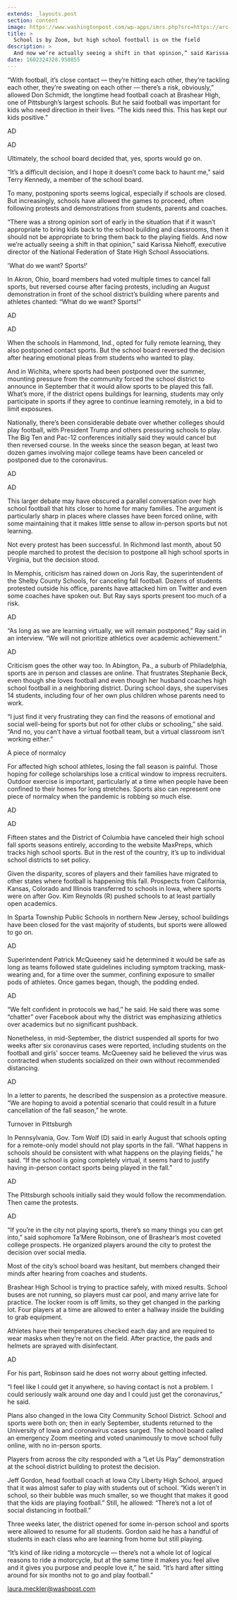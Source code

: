 ```yaml
--- 
extends: _layouts.post 
section: content 
image: https://www.washingtonpost.com/wp-apps/imrs.php?src=https://arc-anglerfish-washpost-prod-washpost.s3.amazonaws.com/public/NH4SDEXW3UI6VBPXLFARRCUYZU.jpg&w=1440 
title: > 
  School is by Zoom, but high school football is on the field 
description: > 
  And now we’re actually seeing a shift in that opinion,” said Karissa Niehoff, executive director of the National Federation of State High School Associations.ADADThis larger debate may have obscured a parallel conversation over high school football that hits closer to home for many families.That frustrates Stephanie Beck, even though she loves football and even though her husband coaches high school football in a neighboring district.ADADFifteen states and the District of Columbia have canceled their high school fall sports seasons entirely, according to the website MaxPreps, which tracks high school sports.Jeff Gordon, head football coach at Iowa City Liberty High School, argued that it was almost safer to play with students out of school. 
date: 1602324328.950855 
--- 
```

“With football, it’s close contact — they’re hitting each other, they’re tackling each other, they’re sweating on each other — there’s a risk, obviously,” allowed Don Schmidt, the longtime head football coach at Brashear High, one of Pittsburgh’s largest schools. But he said football was important for kids who need direction in their lives. “The kids need this. This has kept our kids positive.”

AD

AD

Ultimately, the school board decided that, yes, sports would go on.

“It’s a difficult decision, and I hope it doesn’t come back to haunt me,” said Terry Kennedy, a member of the school board.

To many, postponing sports seems logical, especially if schools are closed. But increasingly, schools have allowed the games to proceed, often following protests and demonstrations from students, parents and coaches.

“There was a strong opinion sort of early in the situation that if it wasn’t appropriate to bring kids back to the school building and classrooms, then it should not be appropriate to bring them back to the playing fields. And now we’re actually seeing a shift in that opinion,” said Karissa Niehoff, executive director of the National Federation of State High School Associations.

'What do we want? Sports!'

In Akron, Ohio, board members had voted multiple times to cancel fall sports, but reversed course after facing protests, including an August demonstration in front of the school district’s building where parents and athletes chanted: “What do we want? Sports!”

AD

AD

When the schools in Hammond, Ind., opted for fully remote learning, they also postponed contact sports. But the school board reversed the decision after hearing emotional pleas from students who wanted to play.

And in Wichita, where sports had been postponed over the summer, mounting pressure from the community forced the school district to announce in September that it would allow sports to be played this fall. What’s more, if the district opens buildings for learning, students may only participate in sports if they agree to continue learning remotely, in a bid to limit exposures.

Nationally, there’s been considerable debate over whether colleges should play football, with President Trump and others pressuring schools to play. The Big Ten and Pac-12 conferences initially said they would cancel but then reversed course. In the weeks since the season began, at least two dozen games involving major college teams have been canceled or postponed due to the coronavirus.

AD

AD

This larger debate may have obscured a parallel conversation over high school football that hits closer to home for many families. The argument is particularly sharp in places where classes have been forced online, with some maintaining that it makes little sense to allow in-person sports but not learning.

Not every protest has been successful. In Richmond last month, about 50 people marched to protest the decision to postpone all high school sports in Virginia, but the decision stood.

In Memphis, criticism has rained down on Joris Ray, the superintendent of the Shelby County Schools, for canceling fall football. Dozens of students protested outside his office, parents have attacked him on Twitter and even some coaches have spoken out. But Ray says sports present too much of a risk.

AD

“As long as we are learning virtually, we will remain postponed,” Ray said in an interview. “We will not prioritize athletics over academic achievement.”

AD

Criticism goes the other way too. In Abington, Pa., a suburb of Philadelphia, sports are in person and classes are online. That frustrates Stephanie Beck, even though she loves football and even though her husband coaches high school football in a neighboring district. During school days, she supervises 14 students, including four of her own plus children whose parents need to work.

“I just find it very frustrating they can find the reasons of emotional and social well-being for sports but not for other clubs or schooling,” she said. “And no, you can’t have a virtual football team, but a virtual classroom isn’t working either.”

A piece of normalcy

For affected high school athletes, losing the fall season is painful. Those hoping for college scholarships lose a critical window to impress recruiters. Outdoor exercise is important, particularly at a time when people have been confined to their homes for long stretches. Sports also can represent one piece of normalcy when the pandemic is robbing so much else.

AD

AD

Fifteen states and the District of Columbia have canceled their high school fall sports seasons entirely, according to the website MaxPreps, which tracks high school sports. But in the rest of the country, it’s up to individual school districts to set policy.

Given the disparity, scores of players and their families have migrated to other states where football is happening this fall. Prospects from California, Kansas, Colorado and Illinois transferred to schools in Iowa, where sports were on after Gov. Kim Reynolds (R) pushed schools to at least partially open academics.

In Sparta Township Public Schools in northern New Jersey, school buildings have been closed for the vast majority of students, but sports were allowed to go on.

AD

Superintendent Patrick McQueeney said he determined it would be safe as long as teams followed state guidelines including symptom tracking, mask-wearing and, for a time over the summer, confining exposure to smaller pods of athletes. Once games began, though, the podding ended.

AD

“We felt confident in protocols we had,” he said. He said there was some “chatter” over Facebook about why the district was emphasizing athletics over academics but no significant pushback.

Nonetheless, in mid-September, the district suspended all sports for two weeks after six coronavirus cases were reported, including students on the football and girls’ soccer teams. McQueeney said he believed the virus was contracted when students socialized on their own without recommended distancing.

AD

In a letter to parents, he described the suspension as a protective measure. “We are hoping to avoid a potential scenario that could result in a future cancellation of the fall season,” he wrote.

Turnover in Pittsburgh

In Pennsylvania, Gov. Tom Wolf (D) said in early August that schools opting for a remote-only model should not play sports in the fall. “What happens in schools should be consistent with what happens on the playing fields,” he said. “If the school is going completely virtual, it seems hard to justify having in-person contact sports being played in the fall.”

AD

The Pittsburgh schools initially said they would follow the recommendation. Then came the protests.

AD

“If you’re in the city not playing sports, there’s so many things you can get into,” said sophomore Ta’Mere Robinson, one of Brashear’s most coveted college prospects. He organized players around the city to protest the decision over social media.

Most of the city’s school board was hesitant, but members changed their minds after hearing from coaches and students.

Brashear High School is trying to practice safely, with mixed results. School buses are not running, so players must car pool, and many arrive late for practice. The locker room is off limits, so they get changed in the parking lot. Four players at a time are allowed to enter a hallway inside the building to grab equipment.

Athletes have their temperatures checked each day and are required to wear masks when they’re not on the field. After practice, the pads and helmets are sprayed with disinfectant.

AD

For his part, Robinson said he does not worry about getting infected.

“I feel like I could get it anywhere, so having contact is not a problem. I could seriously walk around one day and I could just get the coronavirus,” he said.

Plans also changed in the Iowa City Community School District. School and sports were both on; then in early September, students returned to the University of Iowa and coronavirus cases surged. The school board called an emergency Zoom meeting and voted unanimously to move school fully online, with no in-person sports.

Players from across the city responded with a “Let Us Play” demonstration at the school district building to protest the decision.

Jeff Gordon, head football coach at Iowa City Liberty High School, argued that it was almost safer to play with students out of school. “Kids weren’t in school, so their bubble was much smaller, so we thought that makes it good that the kids are playing football.” Still, he allowed: “There’s not a lot of social distancing in football.”

Three weeks later, the district opened for some in-person school and sports were allowed to resume for all students. Gordon said he has a handful of students in each class who are learning from home but still playing.

“It’s kind of like riding a motorcycle — there’s not a whole lot of logical reasons to ride a motorcycle, but at the same time it makes you feel alive and it gives you purpose and people love it,” he said. “It’s hard after sitting around for six months not to go and play football.”

laura.meckler@washpost.com